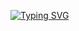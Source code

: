 <a href="https://git.io/typing-svg"><img src="https://readme-typing-svg.herokuapp.com?font=VT323&size=24&pause=1000&multiline=true&width=435&lines=at+some+point+i+touched+a+computer;and+the+computer+did+what+i+wanted;i+made+it+do+exactly+what+i+wanted+it+to+do;and+i+realized;i+am+a+god" alt="Typing SVG" /></a>
